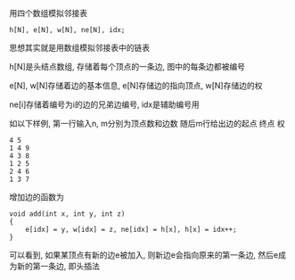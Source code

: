 用四个数组模拟邻接表
```
h[N], e[N], w[N], ne[N], idx;
```
思想其实就是用数组模拟邻接表中的链表

h[N]是头结点数组, 存储着每个顶点的一条边, 图中的每条边都被编号

e[N], w[N]存储着边的基本信息, e[N]存储边的指向顶点, w[N]存储边的权

ne[i]存储着编号为i的边的兄弟边编号, idx是辅助编号用

如以下样例, 第一行输入n, m分别为顶点数和边数
随后m行给出边的起点 终点 权
```
4 5   
1 4 9   
4 3 8   
1 2 5   
2 4 6   
1 3 7 
```
增加边的函数为
```
void add(int x, int y, int z)
{
    e[idx] = y, w[idx] = z, ne[idx] = h[x], h[x] = idx++; 
}
```
可以看到, 如果某顶点有新的边e被加入, 则新边e会指向原来的第一条边, 然后e成为新的第一条边, 即头插法


